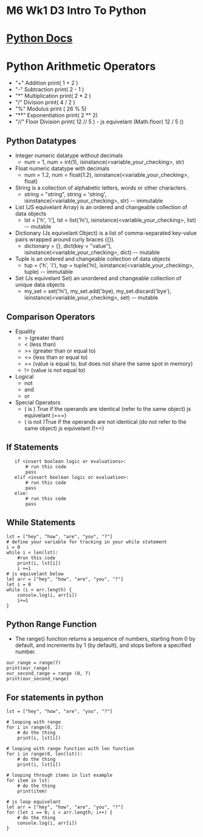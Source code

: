 # M6 Wk1 D3 Intro To Python

# [Python Docs](https://docs.python.org/3/)

# Python Arithmetic Operators
- "+" Addition print( 1 + 2 )
- "-" Subtraction print( 2 - 1 )
- "*" Multiplication print( 2 * 2 )
- "/" Division print( 4 / 2 )
- "%" Modulus print ( 26 % 5)
- "\*\*" Exponentiation print( 2 \** 2)
- "//" Floor Division print( 12 // 5 ) - js equivelant (Math.floor( 12 / 5 ))



## Python Datatypes
 - Integer numeric datatype without decimals
    - num = 1, num = int(1), isinstance(<variable_your_checking>, str)
 - Float numeric datatype with decimals
    - num = 1.2, num = float(1.2), isinstance(<variable_your_checking>, float)
 - String is a collection of alphabetic letters, words or other characters.
     - string = "string", string = 'string', isinstance(<variable_your_checking>, str) -- immutable
 - List (JS equivelant Array) is an ordered and changeable collection of data objects
    - lst = ['h', 'i'], lst = list('hi'), isinstance(<variable_your_checking>, list) -- mutable
 - Dictionary (Js equivelant Object) is a list of comma-separated key-value pairs wrapped around curly braces ({}).
    - dictionary = {},  dict(key = "value"), isinstance(<variable_your_checking>, dict) -- mutable
 - Tuple is an ordered and changeable collection of data objects
    - tup = ('h', 'i'), tup = tuple('hi), isinstance(<variable_your_checking>, tuple) -- immutable
 - Set (Js equivelant Set) an unordered and changeable collection of unique data objects
    - my_set = set('hi'), my_set.add('bye), my_set.discard('bye'), isinstance(<variable_your_checking>, set) -- mutable

## Comparison Operators
  - Equality
    - \> (greater than)
    - < (less than)
    - \>= (greater than or equal to)
    - <= (less than or equal to)
    - == (value is equal to, but does not share the same spot in memory)
    - != (value is not equal to)
  - Logical
    - not
    - and
    - or
  - Special Operators
    - ( is ) True if the operands are identical (refer to the same object) js equivelant (===)
    - ( is not )True if the operands are not identical (do not refer to the same object) js equivelant (!==)

## If Statements
 ```
    if <insert boolean logic or evaluations>:
        # run this code
        pass
    elif <insert boolean logic or evaluation>:
        # run this code
        pass
    else:
        # run this code
        pass
```

## While Statements
```
lst = ["hey", "how", "are", "you", "?"]
# define your variable for tracking in your while statement
i = 0
while i < len(lst):
    #run this code
    print(i, lst[i])
    i +=1
# js equivelant below
let arr = ["hey", "how", "are", "you", "?"]
let i = 0
while (i < arr.length) {
    console.log(i, arr[i])
    i+=1
}
```

## Python Range Function
 - The range() function returns a sequence of numbers, starting from 0 by default, and increments by 1 (by default), and stops before a specified number.
```
our_range = range(7)
print(our_range)
our_second_range = range (0, 7)
print(our_second_range)
```

## For statements in python
```
lst = ["hey", "how", "are", "you", "?"]

# looping with range
for i in range(0, 2):
    # do the thing
    print(i, lst[i])

# looping with range function with len function
for i in range(0, len(lst)):
    # do the thing
    print(i, lst[i])

# looping through items in list example
for item in lst:
    # do the thing
    print(item)

# js loop equivelant
let arr = ["hey", "how", "are", "you", "?"]
for (let i == 0; i < arr.length; i++) {
    # do the thing
    console.log(i, arr[i])
}
```
